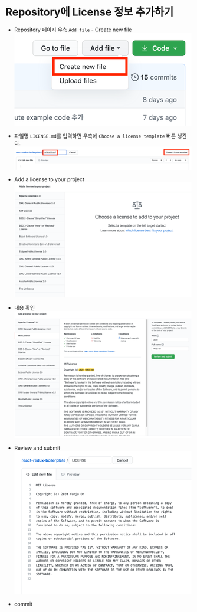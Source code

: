 # Repository에 License 정보 추가하기
- Repository 페이지 우측 `Add file` - Create new file
![](.%5B20201127%5D_adding_a_license_images/0e69f89a.png)

- 파일명 `LICENSE.md`를 입력하면 우측에 `Choose a license template` 버튼 생긴다.
![](.%5B20201127%5D_adding_a_license_images/7008c06f.png)

- Add a license to your project
![](.%5B20201127%5D_adding_a_license_images/b5df6495.png)

- 내용 확인
![](.%5B20201127%5D_adding_a_license_images/8d94d927.png)

- Review and submit
![](.%5B20201127%5D_adding_a_license_images/6cd4021a.png)

- commit
